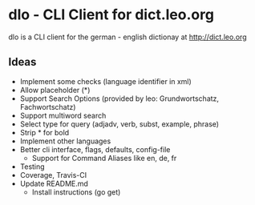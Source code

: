 # dlo - CLI Client for dict.leo.org

dlo is a CLI client for the german - english dictionay at http://dict.leo.org

## Ideas 

* Implement some checks (language identifier in xml)
* Allow placeholder (*)
* Support Search Options (provided by leo: Grundwortschatz, Fachwortschatz)
* Support multiword search
* Select type for query (adjadv, verb, subst, example, phrase)
* Strip * for bold
* Implement other languages
* Better cli interface, flags, defaults, config-file
    * Support for Command Aliases like en, de, fr
* Testing
* Coverage, Travis-CI
* Update README.md
    * Install instructions (go get)

